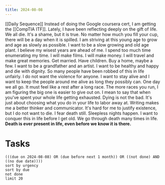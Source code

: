 ```yaml
---
title: 2024-08-08
---
```

[[Daily Sequence]]
Instead of doing the Google coursera cert, I am getting the [[CompTIA ITF]].
Lately, I have been reflecting deeply on the gift of life. We all die. It's a shame, but it is true. No matter how much you fill your cup, there will be a day when it is spilled. I am striving at this young age to grow and age as slowly as possible. I want to be a slow growing and old age plant. I believe my wisest years are ahead of me.
I spend too much time enumerating my time. I will make films.  I will make money. I will travel and make great memories. Get married. Have children. Buy a home, maybe a few. I want to be a grandfather and an artist. I want to be healthy and happy and die with dignity. So many people have been robbed of this in life unfairly. I do not want the violence for anyone. I want to stay alive and I want to keep the people around me alive as long they possibly can.
One day we all go. It must feel like a rest after a long race. The more races you run, I am figuring the big one is easier to give out on. I mean to say that when you've spent your whole life getting exhausted. Dying is not the bad. It's just about choosing what you do in your life to labor away at. 
Writing makes me a better thinker and communicator. It's hard for me to justify existence, but I do not want to die. I fear death still. Sleepless nights happen. I want to conquer this in life before I get old. We go through death many times in life. **Death is ever present in life, even before we know it is there.** 
# Tasks
```tasks
(((due on 2024-08-08) OR (due before next 1 month)) OR ((not done) AND ((no due date))))
sort by urgency
sort by due
not done
limit 20
```